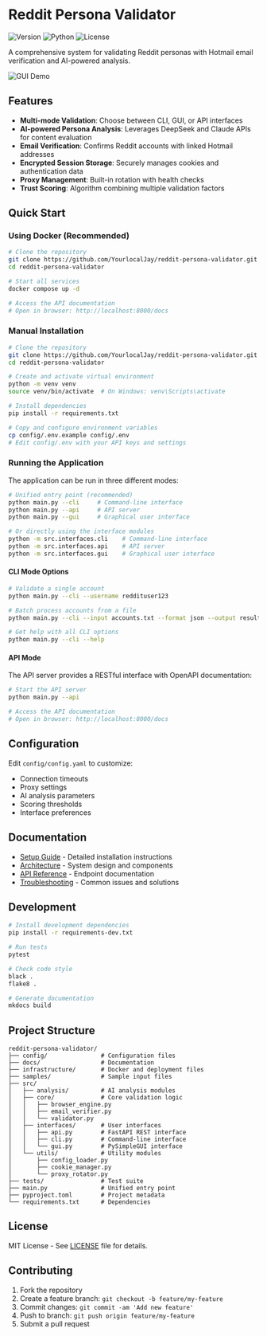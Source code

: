 # Reddit Persona Validator

![Version](https://img.shields.io/badge/version-0.1.0-blue)
![Python](https://img.shields.io/badge/Python-3.10+-green)
![License](https://img.shields.io/badge/license-MIT-orange)

A comprehensive system for validating Reddit personas with Hotmail email verification and AI-powered analysis.

![GUI Demo](docs/IMAGES/gui_demo.gif)

## Features

- **Multi-mode Validation**: Choose between CLI, GUI, or API interfaces
- **AI-powered Persona Analysis**: Leverages DeepSeek and Claude APIs for content evaluation
- **Email Verification**: Confirms Reddit accounts with linked Hotmail addresses
- **Encrypted Session Storage**: Securely manages cookies and authentication data
- **Proxy Management**: Built-in rotation with health checks
- **Trust Scoring**: Algorithm combining multiple validation factors

## Quick Start

### Using Docker (Recommended)

```bash
# Clone the repository
git clone https://github.com/YourlocalJay/reddit-persona-validator.git
cd reddit-persona-validator

# Start all services
docker compose up -d

# Access the API documentation
# Open in browser: http://localhost:8000/docs
```

### Manual Installation

```bash
# Clone the repository
git clone https://github.com/YourlocalJay/reddit-persona-validator.git
cd reddit-persona-validator

# Create and activate virtual environment
python -m venv venv
source venv/bin/activate  # On Windows: venv\Scripts\activate

# Install dependencies
pip install -r requirements.txt

# Copy and configure environment variables
cp config/.env.example config/.env
# Edit config/.env with your API keys and settings
```

### Running the Application

The application can be run in three different modes:

```bash
# Unified entry point (recommended)
python main.py --cli     # Command-line interface
python main.py --api     # API server
python main.py --gui     # Graphical user interface

# Or directly using the interface modules
python -m src.interfaces.cli    # Command-line interface
python -m src.interfaces.api    # API server
python -m src.interfaces.gui    # Graphical user interface
```

#### CLI Mode Options

```bash
# Validate a single account
python main.py --cli --username reddituser123

# Batch process accounts from a file
python main.py --cli --input accounts.txt --format json --output results.json

# Get help with all CLI options
python main.py --cli --help
```

#### API Mode

The API server provides a RESTful interface with OpenAPI documentation:

```bash
# Start the API server
python main.py --api

# Access the API documentation
# Open in browser: http://localhost:8000/docs
```

## Configuration

Edit `config/config.yaml` to customize:

- Connection timeouts
- Proxy settings
- AI analysis parameters
- Scoring thresholds
- Interface preferences

## Documentation

- [Setup Guide](docs/SETUP.md) - Detailed installation instructions
- [Architecture](docs/ARCHITECTURE.md) - System design and components
- [API Reference](docs/API.md) - Endpoint documentation
- [Troubleshooting](docs/TROUBLESHOOTING.md) - Common issues and solutions

## Development

```bash
# Install development dependencies
pip install -r requirements-dev.txt

# Run tests
pytest

# Check code style
black .
flake8 .

# Generate documentation
mkdocs build
```

## Project Structure

```
reddit-persona-validator/
├── config/               # Configuration files
├── docs/                 # Documentation
├── infrastructure/       # Docker and deployment files
├── samples/              # Sample input files
├── src/
│   ├── analysis/         # AI analysis modules
│   ├── core/             # Core validation logic
│   │   ├── browser_engine.py
│   │   ├── email_verifier.py
│   │   └── validator.py
│   ├── interfaces/       # User interfaces
│   │   ├── api.py        # FastAPI REST interface
│   │   ├── cli.py        # Command-line interface
│   │   └── gui.py        # PySimpleGUI interface
│   └── utils/            # Utility modules
│       ├── config_loader.py
│       ├── cookie_manager.py
│       └── proxy_rotator.py
├── tests/                # Test suite
├── main.py               # Unified entry point
├── pyproject.toml        # Project metadata
└── requirements.txt      # Dependencies
```

## License

MIT License - See [LICENSE](LICENSE) file for details.

## Contributing

1. Fork the repository
2. Create a feature branch: `git checkout -b feature/my-feature`
3. Commit changes: `git commit -am 'Add new feature'`
4. Push to branch: `git push origin feature/my-feature`
5. Submit a pull request

